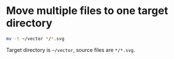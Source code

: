 # Move multiple files to one target directory

```sh
mv -t ~/vector */*.svg
```

Target directory is `~/vector`, source files are `*/*.svg`.
